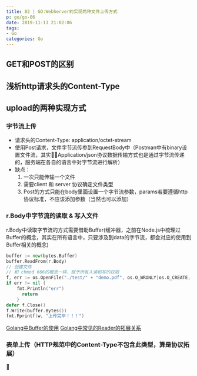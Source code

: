 ```yaml
---
title: 02 | GO:WebServer的实现两种文件上传方式
p: go/go-06
date: 2019-11-13 21:02:06
tags:
- Go
categories: Go
---
```


## GET和POST的区别

## 浅析http请求头的Content-Type


## upload的两种实现方式

### 字节流上传

* 请求头的Content-Type: application/octet-stream
* 使用Post请求，文件字节流传参到RequestBody中（Postman中有binary设置文件流，其实Application/json协议数据传输方式也是通过字节流传递的，服务端在各自的语言中对字节流进行解析）
* 缺点：
  1. 一次只能传输一个文件
  2. 需要client 和 server 协议确定文件类型
  3. Post的方式只能在body里面设置一个字节流参数，params若要遵循http协议标准，不应该添加参数（当然也可以添加）

### r.Body中字节流的读取 & 写入文件

r.Body中读取字节流的方式需要借助Buffer(缓冲器，之前在Node.js中梳理过Buffer的概念，其实在所有语言中，只要涉及到data的字节流，都会对应的使用到Buffer相关的概念)
``` go
buffer := new(bytes.Buffer)
buffer.ReadFrom(r.Body)
// 创建文件
// 和 chmod 666的概念一样，赋予所有人读和写的权限
f, err := os.OpenFile("./test/" + "demo.pdf", os.O_WRONLY|os.O_CREATE, 0666)
if err != nil {
	fmt.Println("err")
	  return
	}
defer f.Close()
f.Write(buffer.Bytes())
fmt.Fprintf(w, "上传完毕！！！")
```

[Golang中Buffer的使用](https://blog.csdn.net/flyfreelyit/article/details/80291945)
[Golang中常见的Reader的拓展关系](https://blog.csdn.net/lengyuezuixue/article/details/81152876)

### 表单上传（HTTP规范中的Content-Type不包含此类型，算是协议拓展）

